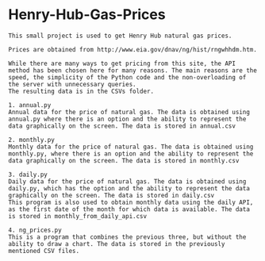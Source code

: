 # Henry-Hub-Gas-Prices

	This small project is used to get Henry Hub natural gas prices.

	Prices are obtained from http://www.eia.gov/dnav/ng/hist/rngwhhdm.htm.

	While there are many ways to get pricing from this site, the API method has been chosen here for many reasons. The main reasons are the speed, the simplicity of the Python code and the non-overloading of the server with unnecessary queries.
	The resulting data is in the CSVs folder.
	
	1. annual.py
	Annual data for the price of natural gas. The data is obtained using annual.py where there is an option and the ability to represent the data graphically on the screen. The data is stored in annual.csv

	2. monthly.py
	Monthly data for the price of natural gas. The data is obtained using monthly.py, where there is an option and the ability to represent the data graphically on the screen. The data is stored in monthly.csv

	3. daily.py
	Daily data for the price of natural gas. The data is obtained using daily.py, which has the option and the ability to represent the data graphically on the screen. The data is stored in daily.csv
	This program is also used to obtain monthly data using the daily API, as the first date of the month for which data is available. The data is stored in monthly_from_daily_api.csv
	
	4. ng_prices.py
	This is a program that combines the previous three, but without the ability to draw a chart. The data is stored in the previously mentioned CSV files.
